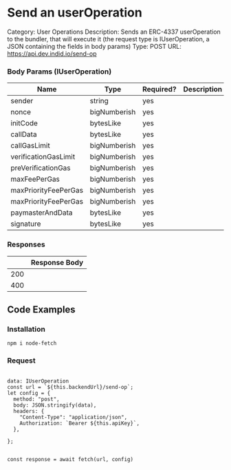 # Send an userOperation

Category: User Operations
Description: Sends an ERC-4337 userOperation to the bundler, that will execute it (the request type is IUserOperation, a JSON containing the fields in body params)
Type: POST
URL: https://api.dev.indid.io/send-op

### Body Params (IUserOperation)

| Name | Type | Required? | Description |
| --- | --- | --- | --- |
| sender | string | yes |  |
| nonce | bigNumberish | yes |  |
| initCode | bytesLike | yes |  |
| callData | bytesLike | yes |  |
| callGasLimit | bigNumberish | yes |  |
| verificationGasLimit | bigNumberish | yes |  |
| preVerificationGas | bigNumberish | yes |  |
| maxFeePerGas | bigNumberish | yes |  |
| maxPriorityFeePerGas | bigNumberish | yes |  |
| maxPriorityFeePerGas | bigNumberish | yes |  |
| paymasterAndData | bytesLike | yes |  |
| signature | bytesLike | yes |  |




### Responses

|  | Response Body |
| --- | --- |
| 200 |  |
| 400 |  |

## Code Examples

### Installation

```tsx
npm i node-fetch
```

### Request

```tsx

data: IUserOperation
const url = `${this.backendUrl}/send-op`;
let config = {
  method: "post",
  body: JSON.stringify(data),
  headers: {
    "Content-Type": "application/json",
    Authorization: `Bearer ${this.apiKey}`,
  },

};


const response = await fetch(url, config)


```